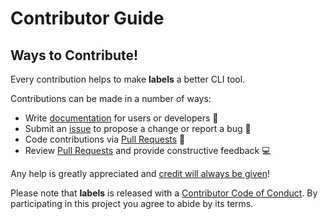 # Contributor Guide

## Ways to Contribute!

Every contribution helps to make **labels** a better CLI tool.

Contributions can be made in a number of ways:

- Write [documentation][readme] for users or developers 📝
- Submit an [issue][new issue] to propose a change or report a bug 🐛
- Code contributions via [Pull Requests][new pull request] 🚀
- Review [Pull Requests][pull requests] and provide constructive feedback 💻

Any help is greatly appreciated and [credit will always be given][community]!

Please note that **labels** is released with a [Contributor Code of
Conduct][code of conduct]. By participating in this project you agree to
abide by its terms.

[readme]: https://github.com/hackebrot/labels/blob/main/README.md
[new issue]: https://github.com/hackebrot/labels/issues/new/choose
[new pull request]: https://github.com/hackebrot/labels/compare
[pull requests]: https://github.com/hackebrot/labels/pulls
[code of conduct]: /CODE_OF_CONDUCT.md
[community]: /COMMUNITY.md
